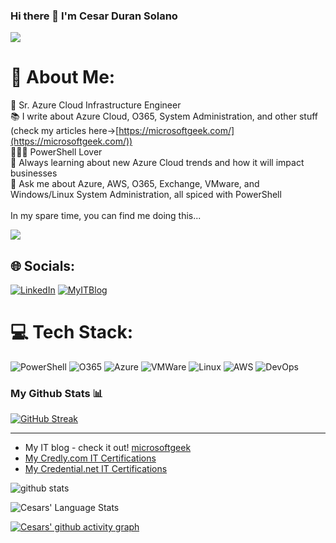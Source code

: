 ### Hi there 👋 I'm Cesar Duran Solano

![](https://komarev.com/ghpvc/?username=microsoftgeek)


# 💫 About Me:
🔭 Sr. Azure Cloud Infrastructure Engineer <br>📚 I write about Azure Cloud, O365, System Administration, and other stuff (check my articles here->[https://microsoftgeek.com/](https://microsoftgeek.com/))<br>👩🏻‍💻 PowerShell Lover<br>🌱 Always learning about new Azure Cloud trends and how it will impact businesses<br>💬 Ask me about Azure, AWS, O365, Exchange, VMware, and Windows/Linux System Administration, all spiced with PowerShell<br><br> In my spare time, you can find me doing this...

![](https://camo.githubusercontent.com/992babdffd8c74a1502de375fbdf7e4d54773242/68747470733a2f2f6d656469612e67697068792e636f6d2f6d656469612f53576f536b4e36447854737a71494b4571762f67697068792e676966)


## 🌐 Socials:
[![LinkedIn](https://img.shields.io/badge/LinkedIn-%230077B5.svg?logo=linkedin&logoColor=white)](https://linkedin.com/in/cesar-duran-msgeek/) [![MyITBlog](https://img.shields.io/badge/microsoftgeek-12100E?logo=microsoftgeek&logoColor=white)](https://microsoftgeek.com/) 

# 💻 Tech Stack:
![PowerShell](https://img.shields.io/badge/powershell-3670A0?style=for-the-badge&logo=powershell&logoColor=ffdd54) ![O365](https://img.shields.io/badge/O365-%23276DC3.svg?style=for-the-badge&logo=o365&logoColor=white) ![Azure](https://img.shields.io/badge/azure-%230072C6.svg?style=for-the-badge&logo=azure-devops&logoColor=white) ![VMWare](https://img.shields.io/badge/vmware-%2344A833.svg?style=for-the-badge&logo=vmware&logoColor=white) ![Linux](https://img.shields.io/badge/redhat-%23D00000.svg?style=for-the-badge&logo=redhat&logoColor=white) ![AWS](https://img.shields.io/badge/aws-%23F7931E.svg?style=for-the-badge&logo=aws&logoColor=white) ![DevOps](https://img.shields.io/badge/devops-%23FF6F00.svg?style=for-the-badge&logo=devops&logoColor=white)



### My Github Stats 📊

[![GitHub Streak](https://streak-stats.demolab.com/?user=microsoftgeek&theme=ads-juicy-fresh)](https://git.io/streak-stats)
<!--
For future use
<a href="https://www.instagram.com/hemant.gz/">
  <img align="left" alt="Instagram" width="22px" src="https://cdn.jsdelivr.net/npm/simple-icons@v3/icons/instagram.svg" />
</a>
<a href="https://leetcode.com//">
  <img align="left" alt="Leetcode" width="22px" src="https://cdn.jsdelivr.net/npm/simple-icons@v3/icons/leetcode.svg" />
</a>
-->

---


* My IT blog - check it out! <a href="https://microsoftgeek.com/">microsoftgeek</a>
* <a href="https://www.credly.com/users/cesar-duran.822df967/badges">My Credly.com IT Certifications</a>
* <a href="https://www.credential.net/profile/cesarduran/wallet">My Credential.net IT Certifications</a>

<img src="https://github-readme-stats.vercel.app/api/?username=microsoftgeek&show_icons=true&count_private=true&title_color=fffffff&icon_color=000000&text_color=000000" alt="github stats"/>


![Cesars' Language Stats](https://github-readme-stats.vercel.app/api/top-langs/?username=microsoftgeek&layout=compact&theme=radical)

[![Cesars' github activity graph](https://github-readme-activity-graph.cyclic.app/graph?username=microsoftgeek&theme=github-compact)](https://github.com/ashutosh00710/github-readme-activity-graph)
